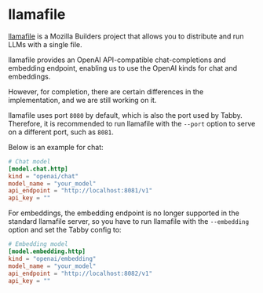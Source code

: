 # llamafile

[llamafile](https://github.com/Mozilla-Ocho/llamafile)
is a Mozilla Builders project that allows you to distribute and run LLMs with a single file.

llamafile provides an OpenAI API-compatible chat-completions and embedding endpoint,
enabling us to use the OpenAI kinds for chat and embeddings.

However, for completion, there are certain differences in the implementation, and we are still working on it.

llamafile uses port `8080` by default, which is also the port used by Tabby.
Therefore, it is recommended to run llamafile with the `--port` option to serve on a different port, such as `8081`.

Below is an example for chat:

```toml title="~/.tabby/config.toml"
# Chat model
[model.chat.http]
kind = "openai/chat"
model_name = "your_model"
api_endpoint = "http://localhost:8081/v1"
api_key = ""
```

For embeddings, the embedding endpoint is no longer supported in the standard llamafile server,
so you have to run llamafile with the `--embedding` option and set the Tabby config to:

```toml title="~/.tabby/config.toml"
# Embedding model
[model.embedding.http]
kind = "openai/embedding"
model_name = "your_model"
api_endpoint = "http://localhost:8082/v1"
api_key = ""
```